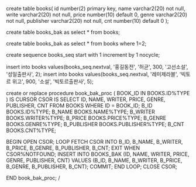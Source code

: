 create table books(
	id number(2) primary key,
	name varchar2(20) not null,
	write varchar2(20) not null,
	price number(10) default 0,
	genre varchar2(20) not null,
	publisher varchar2(20) not null,
	cnt number(10) default 0
);


create table books_bak as select * from books;

create table books_bak as select * from books where 1=2;


create sequence books_seq
start with 1
increment by 1
nocycle;


insert into books
values(books_seq.nextval, '홍길동전', '허균', 300, '고선소설', '성일출판사', 2);
insert into books
values(books_seq.nextval, '레미제라블', '빅토르 위고', 900, '소설', '빅토르출판사', 5);


create or replace procedure book_bak_proc
(
    BOOK_ID IN BOOKS.ID%TYPE
)
IS
    CURSOR CSOR IS SELECT ID, NAME, WRITER, PRICE, GENRE, PUBLISHER, CNT FROM BOOKS WHERE ID = BOOK_ID;
    B_ID BOOKS.ID%TYPE;
    B_NAME BOOKS.NAME%TYPE;
    B_WRITER BOOKS.WRITER%TYPE;
    B_PRICE BOOKS.PRICE%TYPE;
    B_GENRE BOOKS.GENRE%TYPE;
    B_PUBLISHER BOOKS.PUBLISHER%TYPE;
    B_CNT BOOKS.CNT%TYPE;
    
BEGIN
    OPEN CSOR;
        LOOP
            FETCH CSOR INTO B_ID, B_NAME, B_WRITER, B_PRICE, B_GENRE, B_PUBLISHER, B_CNT;
            EXIT WHEN CSOR%NOTFOUND;
                INSERT INTO BOOKS_BAK (ID, NAME, WRITER, PRICE, GENRE, PUBLISHER, CNT)
                VALUES (B_ID, B_NAME, B_WRITER, B_PRICE, B_GENRE, B_PUBLISHER, B_CNT);
                COMMIT;
        END LOOP;
    CLOSE CSOR;
    
END book_bak_proc;
/
